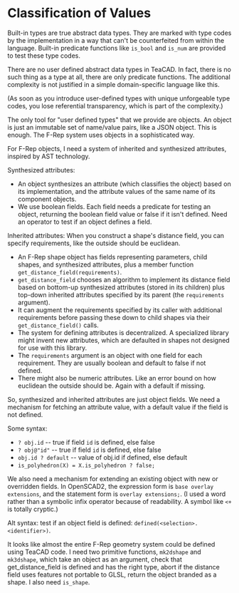 # Classification of Values

Built-in types are true abstract data types. They are marked with type codes
by the implementation in a way that can't be counterfeited from within the
language. Built-in predicate functions like `is_bool` and `is_num`
are provided to test these type codes.

There are no user defined abstract data types in TeaCAD.
In fact, there is no such thing as a type at all, there are only
predicate functions. The additional complexity is not justified
in a simple domain-specific language like this.

(As soon as you introduce user-defined types with unique unforgeable type codes,
you lose referential transparency, which is part of the complexity.)

The only tool for "user defined types" that we provide are objects.
An object is just an immutable set of name/value pairs, like a JSON object.
This is enough. The F-Rep system uses objects in a sophisticated way.

For F-Rep objects, I need a system of inherited and synthesized attributes,
inspired by AST technology.

Synthesized attributes:
* An object synthesizes an attribute (which classifies the object)
  based on its implementation, and the attribute values of the same name of
  its component objects.
* We use boolean fields. Each field needs a predicate for testing
  an object, returning the boolean field value or false if it isn't defined.
  Need an operator to test if an object defines a field.

Inherited attributes:
When you construct a shape's distance field,
you can specify requirements, like the outside should be euclidean.
* An F-Rep shape object has fields representing parameters, child shapes,
  and synthesized attributes,
  plus a member function `get_distance_field(requirements)`.
* `get_distance_field` chooses an algorithm to implement its distance field
  based on bottom-up synthesized attributes (stored in its children)
  plus top-down inherited attributes specified by its parent
  (the `requirements` argument).
* It can augment the requirements specified by its caller with additional
  requirements before passing these down to child shapes via their
  `get_distance_field()` calls.
* The system for defining attributes is decentralized.
  A specialized library might invent new attributes, which are defaulted
  in shapes not designed for use with this library.
* The `requirements` argument is an object with one field for each requirement.
  They are usually boolean and default to false if not defined.
* There might also be numeric attributes. Like an error bound on how
  euclidean the outside should be. Again with a default if missing.

So, synthesized and inherited attributes are just object fields.
We need a mechanism for fetching an attribute value,
with a default value if the field is not defined.

Some syntax:
* `? obj.id` -- true if field `id` is defined, else false
* `? obj@"id"` -- true if field `id` is defined, else false
* `obj.id ? default` -- value of obj.id if defined, else default
* `is_polyhedron(X) = X.is_polyhedron ? false;`

We also need a mechanism for extending an existing object with new
or overridden fields.
In OpenSCAD2, the expression form is `base overlay extensions`,
and the statement form is `overlay extensions;`.
(I used a word rather than a symbolic infix operator because of readability.
A symbol like `<+` is totally cryptic.)

Alt syntax: test if an object field is defined:
`defined(<selection>.<identifier>)`.

It looks like almost the entire F-Rep geometry system could be defined
using TeaCAD code. I need two primitive functions, `mk2dshape`
and `mk3dshape`, which take an object as an argument, check that
get_distance_field is defined and has the right type, abort
if the distance field uses features not portable to GLSL, return
the object branded as a shape. I also need `is_shape`.
